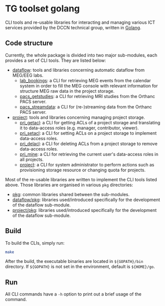 # TG toolset golang

CLI tools and re-usable libraries for interacting and managing various ICT services provided by the DCCN technical group, written in [Golang](https://golang.org).

## Code structure

Currently, the whole package is divided into two major sub-modules, each provides a set of CLI tools.  They are listed below:

- [dataflow](dataflow): tools and libraries concerning automatic dataflow from MEG/EEG labs.
  * [lab_bookings](dataflow/cmd/lab_bookings): a CLI for retrieving MEG events from the calendar system in order to fill the MEG console with relevant information for structure MEG raw data in the project storage.
  * [pacs_getstudies](dataflow/cmd/pacs_getstudies): a CLI for retrieving MRI studies from the Orthanc PACS server.
  * [pacs_streamdata](dataflow/cmd/pacs_streamdata): a CLI for (re-)streaming data from the Orthanc PACS server.
- [project](project): tools and libraries concerning managing project storage.
  * [prj_getacl](project/cmd/prj_getacl): a CLI for getting ACLs of a project storage and translating it to data-access roles (e.g. manager, contributor, viewer).
  * [prj_setacl](project/cmd/prj_setacl): a CLI for setting ACLs on a project storage to implement data-access roles.
  * [prj_delacl](project/cmd/prj_delacl): a CLI for deleting ACLs from a project storage to remove data-access roles.
  * [prj_mine](project/cmd/prj_mine): a CLI for retrieving the current user's data-access roles in all projects.
  * [project](project/cmd/project): a CLI for system administrator to perform actions such as provisioning storage resource or changing quota for projects.

Most of the re-usable libraries are written to implement the CLI tools listed above.  Those libraries are organised in various `pkg` directories:

- [pkg](pkg): common libraries shared between the sub-modules.
- [dataflow/pkg](dataflow/pkg): libraries used/introduced specifically for the development of the dataflow sub-module.
- [project/pkg](project/pkg): libraries used/introduced specifically for the development of the dataflow sub-module.

## Build

To build the CLIs, simply run:

```bash
make
```

After the build, the executable binaries are located in `${GOPATH}/bin` directory.  If `${GOPATH}` is not set in the environment, default is `${HOME}/go`.

## Run

All CLI commands have a `-h` option to print out a brief usage of the command.
